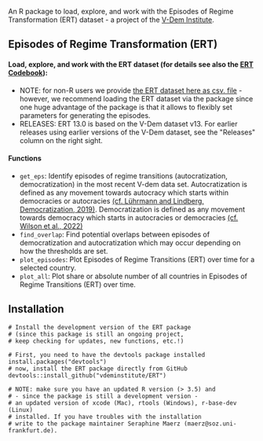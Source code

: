 

An R package to load, explore, and work with the Episodes of Regime Transformation (ERT) dataset - a project of the [V-Dem Institute](https://www.v-dem.net/).


## Episodes of Regime Transformation (ERT) ##

#### Load, explore, and work with the ERT dataset (for details see also the [ERT Codebook](https://github.com/vdeminstitute/ERT/blob/master/inst/ERT_codebook.pdf)): ####

* NOTE: for non-R users we provide [the ERT dataset here as csv. file](https://github.com/vdeminstitute/ERT/blob/master/inst) - however, we recommend loading the ERT dataset via the package since one huge advantage of the package is that it allows to flexibly set parameters for generating the episodes.
* RELEASES: ERT 13.0 is based on the V-Dem dataset v13. For earlier releases using earlier versions of the V-Dem dataset, see the "Releases" column on the right sight. 

#### Functions ####
* `get_eps`: Identify episodes of regime transitions (autocratization, democratization) in the most recent V-dem data set. Autocratization is defined as any movement towards autocracy which starts within democracies or autocracies [(cf. Lührmann and Lindberg, Democratization, 2019)](https://www.tandfonline.com/doi/full/10.1080/13510347.2019.1582029). Democratization is defined as any movement towards democracy which starts in autocracies or democracies [(cf. Wilson et al., 2022)](https://www.cambridge.org/core/journals/political-science-research-and-methods/article/episodes-of-liberalization-in-autocracies-a-new-approach-to-quantitatively-studying-democratization/CD86064BF11FEEC8BD9354921E3C9BE3)
* `find_overlap`: Find potential overlaps between episodes of democratization and autocratization which may occur depending on how the thresholds are set.
* `plot_episodes`: Plot Episodes of Regime Transitions (ERT) over time for a selected country.
* `plot_all`: Plot share or absolute number of all countries in Episodes of Regime Transitions (ERT) over time.

## Installation ##

```
# Install the development version of the ERT package 
# (since this package is still an ongoing project, 
# keep checking for updates, new functions, etc.!)

# First, you need to have the devtools package installed
install.packages("devtools")
# now, install the ERT package directly from GitHub
devtools::install_github("vdeminstitute/ERT")

# NOTE: make sure you have an updated R version (> 3.5) and
# - since the package is still a development version - 
# an updated version of xcode (Mac), rtools (Windows), r-base-dev (Linux)
# installed. If you have troubles with the installation 
# write to the package maintainer Seraphine Maerz (maerz@soz.uni-frankfurt.de).
```


